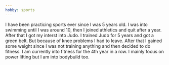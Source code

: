 ```yaml
---
hobby: sports
---
```

 
I have been practicing sports ever since I was 5 years old. I was into swimming until I was around 10, then I joined athletics and quit after a year. After that I got my interst into Judo. I trained Judo for 5 years and got a green belt. But because of knee problems I had to leave. After that I gained some weight since I was not training anything and then decided to do fitness. I am currently into fitness for the 4th year in a row. I mainly focus on power lifting but I am into bodybuild too.